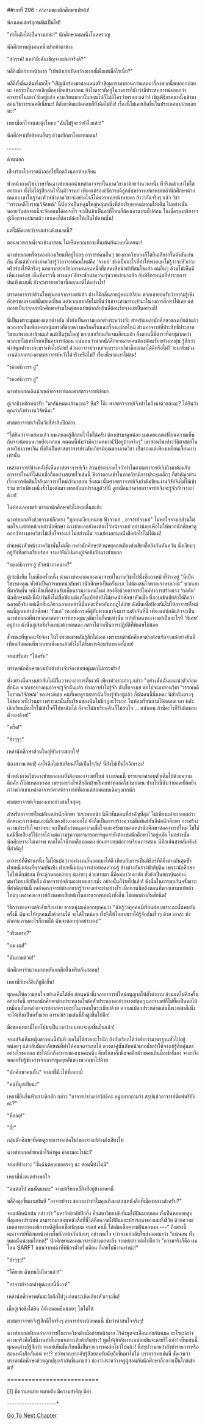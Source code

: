 ##บทที่ 296 : คำถามของนักศึกษาเป่ยต้า!

ห้องเลคเชอร์ลุกพลันเป็นไฟ!

"ทำไมถึงได้เป็นจางเย่ล่ะ!" นักศึกษาคนหนึ่งโอดครวญ

นักศึกษาหญิงคนหนึ่งปากอ้าตาค้าง

"สวรรค์! มหา'ลัยฉันเชิญจางเย่มาจริงดิ?"

หลี่อิงมือก่ายหน้าผาก "เป่ยต้าเราเปิดกว้างแบบนี้ตั้งแต่เมื่อไรเนี่ย?"

หลี่ลี่ทั้งตื่นเต้นทั้งตกใจ "เชิญนักร้องมาสอนดนตรี เชิญดารามาสอนการแสดง เรื่องพวกนี้พบออกบ่อยนะ เพราะเป็นการเชิญมืออาชีพเข้ามาสอน ยังไงดาราที่อยู่ในวงการก็นับว่ามีประสบการณ์มากกว่าอาจารย์ในมหา’ลัยอยู่แล้ว คาบเรียนพวกนั้นสอนไปก็ไม่มีใครว่าหรอก แต่ว่า! เชิญพิธีกรคนหนึ่งเข้ามาสอนวิชาวรรณคดีเนี่ยนะ! ตีลังกาคิดแปดตลบก็ยังคิดไม่ถึง! เรื่องนี้ไม่เคยเกิดขึ้นในประเทศมาก่อนเลยนะ!"

เหยามี่ตกใจจนสะดุ้งโหยง "ฉันไม่รู้จะว่ายังไงแล้ว!"

นักศึกษาเป่ยต้าคนอื่นๆ ล้วนเบิกตาโตแทบถลน!

……...

ด้านนอก

เสียงร้องโวยวายดังออกไปไกลถึงนอกห้องเรียน

หัวหน้าภาควิชาภาษาจีนฉางข่ายเกอนำเหล่าอาจารย์ในภาควิชามาด้วยจำนวนหนึ่ง ที่จริงแล้วเขาไม่ได้อยากมา ทั้งไม่ได้รู้สึกสนใจในตัวจางเย่ เพียงแต่รองอธิการบดีอู๋กลับพาจางเย่มาพบเหล่านักศึกษาด้วยตนเอง เขาในฐานะหัวหน้าภาควิชาจะอย่างไรก็ไม่ควรหายหน้าหายตา ถ้าว่ากันจริงๆ แล้ว วิชา ‘วรรณคดีโบราณวิจักษณ์’ นี้นับว่าเป็นหลุมใหญ่หลุ่มหนึ่งที่ต้องรีบหาคนมาถมให้เต็ม ไม่อย่างนั้น หลายวันต่อจากนี้จะจัดสอบได้อย่างไร จะเป็นม้าเป็นลาที่ไหนก็ต้องเอามาถมไปก่อน ในเมื่อรองอธิการฯ อู๋เลือกจางเย่มาแล้ว เขาเองก็ต้องปล่อยให้เป็นไปตามนั้น!

แต่ไม่คิดเลยว่าจางเย่จะดังขนาดนี้?

ตอนพวกเราเพิ่งจะเข้ามาสอน ไม่เห็นพวกเธอจะตื่นเต้นกันแบบนี้เลยนะ!

ฉางข่ายเกอหรี่ตามองห้องเรียนที่อยู่ไกลๆ อาจารย์คนอื่นๆ ของภาควิชาเองก็ได้ยินเสียงกรี๊ดดังลั่นเช่นกัน ตั้งแต่หัวหน้าภาควิชารู้ว่าอาจารย์คนใหม่คือ ‘จางเย่’ ช่างเป็นอะไรที่ทำให้พวกเขาไม่รู้ว่าจะหัวเราะหรือร้องไห้ดีจริงๆ นอกจากชายวัยกลางคนคนหนึ่งที่แสดงสีหน้าท่าทีสนใจแล้ว คนอื่นๆ ล้วนไม่เห็นดีเห็นงามด้วย เห็นทีคราวนี้ ทางมหา’ลัยจะชักนำความวุ่นวายเข้ามาแล้ว กับพิธีกรหนุ่มที่ทำรายการบันเทิงแบบนี้ ยังจะบรรยายวิชานี้ออกมาดีได้อย่างไร!

บรรดาอาจารย์ส่วนใหญ่นอกจากจางเย่แล้ว ต่างก็มีกลิ่นอายผู้คงแก่เรียน พวกเขายอมรับว่าความรู้เชิงอักษรของจางเย่นั้นยอดเยี่ยม แต่พวกเขากลับไม่เห็นว่าเขาจะสามารถเข้ามาในวงการศึกษาได้เลย
แต่กลายเป็นว่าเหล่านักศึกษาส่วนใหญ่ของเป่ยต้ากลับยินดีต้อนรับจางเย่เป็นอย่างดี!

นี่เป็นเพราะมุมมองแตกต่างกัน ทั้งยังเป็นความแตกต่างระหว่างวัย สำหรับเหล่านักศึกษาของเป่ยต้าแล้ว พวกเขาเป็นเพียงคนหนุ่มสาวที่ชอบความครึกครื้นและเรื่องแปลกใหม่ ส่วนอาจารย์ที่ประสิทธิ์ประสาทวิชาแก่พวกเขาล้วนแล้วแต่เป็นรุ่นใหญ่ พวกเขาเรียนกันจนเอียนแล้ว ยิ่งตอนนี้มีดาราที่อายุมากกว่าพวกเขาไม่เท่าไรมาเป็นอาจารย์สอน แน่นอนว่าพวกนักศึกษาหลายคนต้องต้อนรับอย่างอบอุ่น รู้สึกว่าน่าสนุกท่าทางจะบรรเทิงไม่น้อย! ส่วนอาจารย์จางเย่จะบรรยายวิชานี้ออกมาได้ดีหรือไม่? จะมารับช่วงงานต่อจากรองศาสตราจารย์หวังได้จริงหรือไม่? เรื่องนี้พวกเขาไม่สน!

“รองอธิการฯ อู๋”

“รองอธิการฯ อู๋”

ฉางข่ายเกอเดินนำเหล่าอาจารย์และศาสตราจารย์เข้ามา

อู๋เจ๋อชิงพยักหน้ารับ "มากันหมดแล้วนะคะ? หืม? โอ๊ะ ศาสตราจารย์เจิงทำไมถึงมาด้วยล่ะคะ? ได้ยินว่าคุณกำลังทำงานวิจัยนี่คะ"

ศาสตราจารย์เจิงในวัยสี่ห้าสิบปีกล่าว

"ได้ยินว่าจางเย่มาแล้ว ผมเลยอดรู้สึกสนใจไม่ได้ครับ ต้องเข้ามาดูหน่อย ผมเคยแลกเปลี่ยนความเห็นกับจางน้อยบนเวยป๋อมาก่อน คนคนนี้นับว่ามีความหมาย[1]อยู่บ้างจริงๆ" เขาสอนวิชาประวัติศาสตร์ในภาควิชาภาษาจีน ทั้งยังเป็นศาสตราจารย์ระดับเกียรติคุณของภาควิชา เป็นรองแต่เพียงเหยียนเจี้ยนเทาเท่านั้น

เหล่าอาจารย์ข้างหลังที่เห็นศาสตราจารย์เจิง ล้วนประหลาดใจว่าทำไมศาสตราจารย์เจิงถึงมาต้อนรับอาจารย์ใหม่ที่ไม่น่าเชื่อถืออย่างสบายใจเช่นนี้ ฟังว่าตอนเช้าในภาควิชามีการประชุมเล็กๆ ที่สำคัญอย่าง เรื่องการตัดสินใจรับอาจารย์ใหม่เข้ามาสอน ซึ่งขณะนั้นศาสตราจารย์เจิงกำลังเขียนงานวิจัยจึงไม่ได้เข้าร่วม ทว่าเพียงหนึ่งชั่วโมงต่อมา เขากลับมาปรากฏตัวที่นี่ ดูเหมือนว่าศาสตราจารย์เจิงจะรู้จักกับจางเย่ด้วย!

ในห้องเลคเชอร์ บรรดานักศึกษายังไม่หายตื่นตะลึง

ฉางข่ายเกอจึงช่วยจางเย่อีกแรง "ทุกคนเงียบหน่อย ฟังจางเย่...อาจารย์จางเย่" ไม่พอใจจางเย่ส่วนไม่พอใจ แต่ต่อหน้าเหล่านักศึกษา ฉางข่ายเกอยังคงต้องไว้หน้าจางเย่ อย่างน้อยเพื่อไม่ให้พวกนักศึกษาดูออกว่าทางภาควิชาไม่เชื่อใจจางเย่ ไม่อย่างนั้น จางเย่คงสอนหนังสือต่อไปไม่ได้แน่!

ตำแหน่งหัวหน้าภาควิชานั้นไม่เล็ก เหล่านักศึกษาล้วนหยุดถกเถียงส่งเสียงอื้ออึงกันทันควัน นั่งเงียบๆ อยู่กับที่อย่างเรียบร้อย
จางเย่หันไปมองอู๋เจ๋อชิงกับฉางข่ายเกอ

"รองอธิการฯ อู๋ หัวหน้าภาคฉาง?"

อู๋เจ๋อชิงยิ้ม โบกมือครั้งหนึ่ง นำฉางข่ายเกอและคณาจารย์ในภาควิชาไปนั่งที่แถวหน้าที่ว่างอยู่ "นี่เป็นวิชาของคุณ ทั้งยังเป็นการพบหน้ากับพวกนักศึกษาเป็นครั้งแรก ไม่ต้องสนใจพวกเราหรอกค่ะ" พวกเขาที่มากันนั้น หนึ่งคือเพื่อต้อนรับเพื่อนร่วมงานคนใหม่ สองคือช่วยอาจารย์ใหม่ทำการสร้างแรง ‘กดดัน’ นักศึกษาสมัยนี้นับวันยิ่งไม่เชื่อฟัง แม้แต่ในเป่ยต้ายังไม่ขาดนักศึกษาหัวแข็ง ที่สอบเข้าเป่ยต้าได้ถือว่าฉลาดก็จริง แต่เด็กที่เฉลียวฉลาดเหล่านี้นี่แหละที่พากันกบฏได้ง่าย ดังนั้นเพื่อป้องกันไม่ให้อาจารย์ใหม่คนนี้ถูกเหล่านักศึกษา ‘รังแก’ รองอธิการบดีอู๋กับพวกเขาจึงมารวมตัวกันที่นี่ เพียงแต่ปกติแล้วจะเป็นฉางข่ายเกอที่พาพวกศาสตราจารย์ทรงคุณวุฒิมาไม่กี่คนเท่านั้น ทว่าตัวตนของจางเย่เป็นอะไรที่ ‘พิเศษ’ อยู่บ้าง ดังนั้นอู๋เจ๋อชิงจึงมานำด้วยตนเอง กล่าวได้ว่าเป็นการปฏิบัติที่พิเศษไม่น้อย

ชั่วขณะที่ทุกคนจับจ้อง ในใจพวกเขาพลันรู้สึกโล่งอก เพราะเหล่านักศึกษาต่างต้อนรับจางเย่อย่างยินดี เทียบกับตอนที่พวกเขาเพิ่งมาแล้วยังไม่ได้รับการต้อนรับขนาดนี้เลย!

จางเย่รับคำ "ได้ครับ"

บรรดานักศึกษาของเป่ยต้าต่างจับจ้องชายหนุ่มตาไม่กระพริบ!

ทั้งอย่างนั้นจางเย่กลับไม่มีวี่แววของอาการตื่นเวที เพียงหัวเราะฮ่าๆ กล่าว "อย่างนั้นฉันแนะนำตัวก่อนสักนิด พวกเธอบางคนอาจจะรู้จักฉันแล้ว บ้างอาจยังไม่รู้จัก ฉันชื่อจางเย่ ต่อไปจะมาสอนวิชา ‘วรรณคดีโบราณวิจักษณ์’ ของพวกเธอ คนที่เคยดูรายการฉันก็คงรู้จักอยู่แล้ว ก็ฉันคนนี้นี่แหละ นิสัยฉันตรงๆ ไม่ชอบวกไปวนมา เพราะฉะนั้นชั้นเรียนของฉันไม่มีกฎอะไรมาก ในห้องเรียนถามได้ตลอดเวลา หลังเลิกเรียนมีอะไรไม่เข้าใจก็ไปหาฉันได้ ถึงจะไม่มาเรียนฉันก็ไม่สนใจ ... แน่นอน ถ้ามีอะไรก็รับผิดชอบตัวเองด้วย!"

"พรืด!"

"ฮ่าๆๆๆ"

เหล่านักศึกษาส่วนใหญ่หัวเราะชอบใจ!

น้องสาวนายเซ่! อะไรคือไม่เข้าเรียนก็ไม่เป็นไรกัน! นี่ยังไม่เป็นไรอีกเรอะ!

หัวหน้าภาควิชาฉางข่ายเกอเองยังต้องมองจางเย่ใหม่ จางเย่คนนี้ บรรยากาศรอบตัวเต็มไปด้วยความคึกคัก ก็ไม่แหลกหรอก เพราะอย่างไรเสียอีกฝ่ายก็เคยทำทอล์คโชว์มาก่อน ปากใบนี้นับว่ายอดเยี่ยมยิ่งกว่าพวกเขาเหล่าอาจารย์ศาสตราจารย์ที่เอาแต่สอนแบบเดิมๆ มากนัก

ศาสตราจารย์เจิงมองเขาอย่างสนใจสุดๆ

สำหรับอาจารย์ใหม่กับเหล่านักศึกษา ‘แรกพบหน้า นี่คือขั้นตอนที่สำคัญที่สุด’ ไม่เพียงแต่จะบอกกล่าวลักษณะการสอนและนิสัยของตัวเองออกไป ยังถือเป็นการสร้างความสัมพันธ์อันดีต่อนักศึกษา การสร้างความประทับใจแรกพบ จะเป็นตัวกำหนดความเชื่อใจและศรัทธาของเหล่านักศึกษาต่ออาจารย์ใหม่ ไม่ใช่แค่มีชื่อเสียงก็ใช้การได้ แต่ความรู้ความสามารถการพูดจายังต้องข่มนักศึกษาไว้อยู่หมัด ไม่อย่างนั้นนักศึกษาจะไม่เคารพ หากในใจนึกเคลือบแคลง ย่อมกระทบต่อการเรียนการสอน นี่คือเส้นสายสัมพันธ์ที่สำคัญ!

อาจารย์ที่ดีท่านหนึ่ง ไม่ได้แปลว่าจะทำงานอื่นออกมาได้ดี เทียบกับการเป็นพิธีกรที่ดียิ่งต่างกันสุดขั้ว ฝ่ายหนึ่งเน้นที่ความบันเทิง ฝ่ายหนึ่งเน้นการถ่ายทอดความรู้ ช่างต่างกันราวฟ้ากับดิน เพราะนักศึกษาไม่ใช่เด็กมัธยม ที่จะถูกหลอกง่ายๆ ข่มง่ายๆ ด้วยสายตา นี่คือมหาวิทยาลัย ทั้งยังเป็นสถาบันอย่างมหาวิทยาลัยปักกิ่ง ถ้าอาจารย์กล้ามองพวกเขาเขม็ง อย่างนั้นก็ง่ายไปแล้ว! ดังนั้นในการพบกันครั้งแรกที่สำคัญเช่นนี้ เหล่าคณาจารย์ต่างอยากรู้ว่าจางเย่จะทำอย่างไร เมื่อหวนนึกถึงตอนที่พวกเขามาเป่ยต้าใหม่ๆ เหล่าคณาจารย์ล้วนเคยเสียหน้าในการแรกพบหน้าทั้งสิ้น ไม่แตกต่างกันสักนิด!

วิธีการของจางเย่กลับเรียบง่าย ชายหนุ่มแค่บอกทุกคนว่า "ฉันรู้ว่าทุกคนมีเรียนต่อ เพราะฉะนั้นพบกันครั้งนี้ ฉันจะให้ทุกคนตั้งคำถามได้ จะได้ไวหน่อย ทั้งยังให้โอกาสเราได้รู้จักกันเร็วๆ ด้วย เอาล่ะ ห้าคำถาม ถามอะไรก็ถามได้ ฉันจะตอบทุกอย่างเอง!"

"จริงเหรอ?"

"ผม ผม!"

"ฉันถามด้วย!"

นักศึกษาจำนวนมากพลันยกมือขึ้นพรึบกันสลอน!

เหยามี่กับหลี่อิงก็ชูมือขึ้น!

ทุกคนให้ความสนใจอย่างเห็นได้ชัด ก่อนหน้านี้เวลาอาจารย์ใหม่อนุญาตให้ตั้งคำถาม ล้วนแต่ไม่คึกครื้นอย่างวันนี้ บรรดานักศึกษาต่างประหลาดใจต่อตัวประหลาดอย่างจางเย่สุดๆ และจางเย่ก็ไม่ทื่อเป็นตอไม้เหมือนกับเหล่าอาจารย์ศาสตราจารย์ในกรอบในระเบียบด้วย ความแปลกประหลาดเช่นนี้พวกเขาก็เพิ่งจะได้เห็นเป็นครั้งแรก อารมณ์ร่วมเช่นนี้ยิ่งสูงขึ้นไปอีก!

มือของเหยามี่โบกไปมาเป็นวงกว้าง แทบจะลุกขึ้นยืนแล้ว!

จางเย่จึงเห็นหญิงสาวคนนี้ทันที เธอไม่ได้สวยอะไรนัก ถึงกับเรียกได้ว่าต่ำกว่ามาตรฐานทั่วไปอยู่หน่อยๆ แต่กลับมีเอกลักษณ์ที่ทำให้คนจดจำเธอได้ ดวงตาคู่นั้นกับหน้าผากนั่นทำให้จางเย่รู้สึกคุ้นตาอย่างไรชอบกล ทำให้นึกถึงสหายของเขาคนหนึ่ง อีกทั้งเขาก็เพิ่งเจออีกฝ่ายตอนกินมื้อเช้านี่เอง จางเย่จึงพลอยรับรู้ข่าวสารจากการพูดคุยกันของพวกเขาไปด้วย

"นักศึกษาคนนั้น" จางเย่ชี้นิ้วไปที่เหยามี่

"คนที่ผูกเปียน่ะ"

เหยามี่ยืนขึ้นหัวเราะคิกคัก กล่าว "อาจารย์จางเย่สวัสดีค่ะ หนูอยากถามว่า สรุปแล้วอาจารย์มีแฟนรึยังคะ?"

"หือออ!"

"อี๋!"

กลุ่มนักศึกษาที่เคยดูรายการทอล์คโชว์ของจางเย่ต่างส่งเสียงโห่

ฉางข่ายเกอส่ายหน้าไร้คำพูด คำถามอะไรน่ะ?

จางเย่หัวเราะ "งั้นฉันตอบเธอตรงๆ นะ ตอนนี้ยังไม่มี"

เหยามี่นั่งลงอย่างพอใจ

“คนต่อไป คนนั้นแหละ" จางเย่เรียกหลี่อิงที่อยู่ข้างเหยามี่

หลี่อิงลุกขึ้นถามทันที "อาจารย์จาง ขอถามว่าทำไมคุณถึงมาสอนหนังสือที่เมืองหลวงล่ะครับ?"

จางเย่ตีหน้าเข้ม กล่าวว่า "มหาวิทยาลัยปักกิ่ง คือมหาวิทยาลัยที่ผมใฝ่ฝันมาตลอด ทั้งเป็นหอคอยสูงที่สุดของประเทศ สามารถมาสอนหนังสือที่นี่ได้คือความใฝ่ฝันและปรารถนาของผมทั้งชีวิต ด้วยความเมตตาของรองอธิการบดีอู๋ที่มาเชื้อเชิญผม จางเย่ คนนี้ ได้เติมเต็มความฝันของผม ---" ถึงตรงนี้ คณาจารย์ที่ด้านหน้าต่างก็พยักหน้ากันน้อยๆ อย่างพอใจ ทว่าจางเย่กลับโพล่งออกมาว่า "แน่นอน ทั้งหมดนั่นน่ะผมโกหก!" นักศึกษาและคณาจารย์ต่างตกตะลึง จางเย่กล่าวต่อไปอีกว่า "ความจริงก็คือ ผมโดน SARFT แบนจากหน้าที่พิธีกรตั้งครึ่งเดือน ก็เลยไม่มีงานทำน่ะ!"

"ฮ่าๆๆๆ!"

"โอ๊ยยย ฉันทนไม่ไหวแล้ว!"

"อาจารย์จางกล้าพูดแบบนี้นี่เอง!"

เหล่านักศึกษาพลันชะงักกึกไปวูบก่อนระเบิดเสียงหัวเราะลั่น!

เมื่ออู๋เจ๋อชิงได้ยิน ก็ยังอดอมยิ้มน้อยๆ ให้ไม่ได้

ศาสตราจารย์เจิงรู้สึกดีใจจริงๆ อาจารย์จางน้อยคนนี้ นับว่าน่าสนใจจริงๆ!

ฉางข่ายเกอกับเหล่าอาจารย์ในภาควิชาต่างมือก่ายหน้าผาก ไร้คำพูดจะเอื้อนเอ่ยกันหมด อะไรแปลว่าความจริงคือไม่มีงานทำก็เลยมาเกาะเป่ยต้ากันฟระ! พูดให้เข้ากับงานหน่อยมันจะตายรึไงเล่า! เห็นเช่นนี้ ทุกคนต่างก็รู้สึกว่า จางเย่เห็นชั้นเรียนนี้เป็นรายการทอล์คโชว์ไปแล้ว! นี่สรุปว่านายกำลังทำรายการหรือสอนหนังสือกันแน่ หา!? ทว่าพวกเขากลับรู้สึกยอมรับนับถือขึ้นมาไม่ได้ บรรยากาศเช่นนี้ ชัดเจนว่าบรรดานักศึกษาล้วนถูกปลุกเร้ากันขึ้นมาแล้ว ช่องว่างระหว่างครูผู้สอนกับนักศึกษาก็กลายเป็นใกล้เข้ามา!

==========================

[1] มีความหมาย หมายถึง มีความสำคัญ มีค่า

*-*-*-*-*-*-*-*-*-*-*-*-*-*-*-*-*-*-*-*-*




[Go To Next Chapter]( ./97.md)